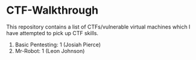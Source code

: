 # CTF-Walkthrough
This repository contains a list of CTFs/vulnerable virtual machines which I have attempted to pick up CTF skills.

1. Basic Pentesting: 1 (Josiah Pierce)
2. Mr-Robot: 1 (Leon Johnson)
